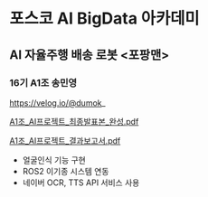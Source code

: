 # 포스코 AI BigData 아카데미 
## AI 자율주행 배송 로봇 <포팡맨>
### 16기 A1조  송민영

https://velog.io/@dumok_

[A1조_AI프로젝트_최종발표본_완성.pdf](https://github.com/minyeo/posco/files/8214814/A1._AI._._.pdf)  

[A1조_AI프로젝트_결과보고서.pdf](https://github.com/minyeo/posco/files/8214817/A1._AI._.pdf)

- 얼굴인식 기능 구현 
- ROS2 이기종 시스템 연동 
- 네이버 OCR, TTS API 서비스 사용 
